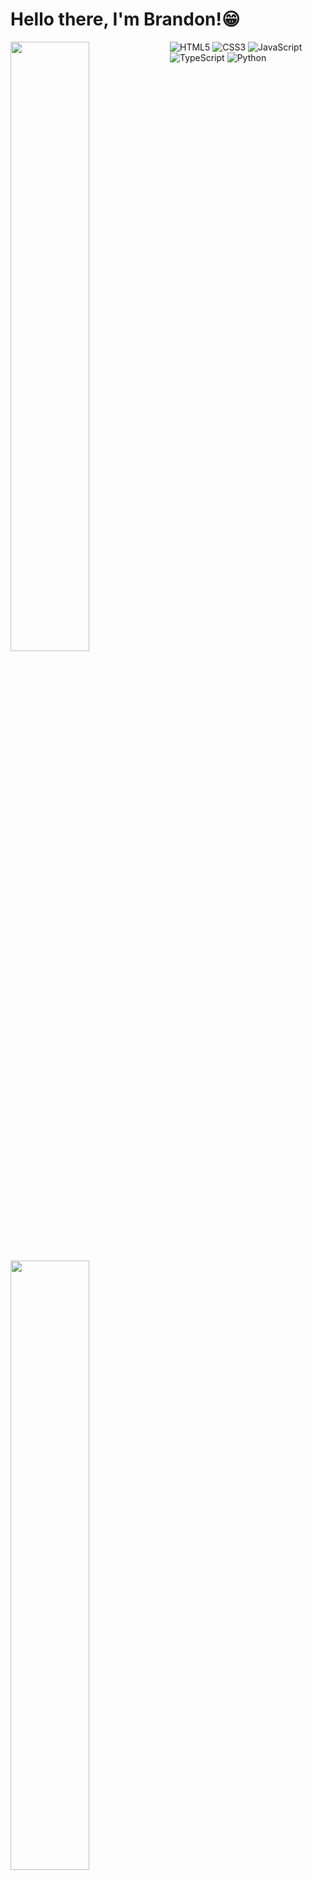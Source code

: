 # Hello there, I'm Brandon!😁

<img align="left" width="50%" src="https://github-readme-stats.vercel.app/api?username=bmaurice98&show_icons=true&theme=radical" />
<img align="left" width="50%" src="https://github-readme-stats.vercel.app/api/top-langs/?username=bmaurice98&layout=compact" />

![HTML5](https://img.shields.io/badge/html5-%23E34F26.svg?style=for-the-badge&logo=html5&logoColor=white)
![CSS3](https://img.shields.io/badge/css3-%231572B6.svg?style=for-the-badge&logo=css3&logoColor=white)
![JavaScript](https://img.shields.io/badge/javascript-%23323330.svg?style=for-the-badge&logo=javascript&logoColor=%23F7DF1E)
![TypeScript](https://img.shields.io/badge/typescript-%23007ACC.svg?style=for-the-badge&logo=typescript&logoColor=white)
![Python](https://img.shields.io/badge/python-3670A0?style=for-the-badge&logo=python&logoColor=ffdd54)
